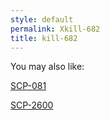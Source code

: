 ```yaml
---
style: default
permalink: Xkill-682
title: kill-682
---
```

You may also like:

[SCP-081](http://scp-wiki.net/scp-081)

[SCP-2600](http://scp-wiki.net/scp-2600)
